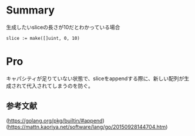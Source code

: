 # Summary
生成したいsliceの長さが10だとわかっている場合
```
slice := make([]uint, 0, 10)
```

# Pro
キャパシティが足りていない状態で、sliceをappendする際に、新しい配列が生成されて代入されてしまうのを防ぐ。

## 参考文献
(https://golang.org/pkg/builtin/#append)    
(https://mattn.kaoriya.net/software/lang/go/20150928144704.htm)
